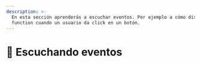 ```yaml
---
description: >-
  En esta sección aprenderás a escuchar eventos. Por ejemplo a cómo disparar una
  function cuando un usuario da click en un botón.
---
```


# 💫 Escuchando eventos



